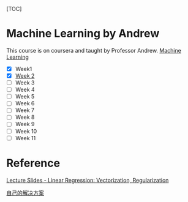 [TOC]

# Machine Learning by Andrew

This course is on coursera and taught by Professor Andrew. [Machine Learning](https://www.coursera.org/learn/machine-learning/home/welcome)

- [x] Week1
- [x] [Week 2](https://github.com/403Unauthorized/machine-learning-by-andrew/tree/master/week2)
- [ ] Week 3
- [ ] Week 4
- [ ] Week 5
- [ ] Week 6
- [ ] Week 7
- [ ] Week 8
- [ ] Week 9
- [ ] Week 10
- [ ] Week 11

# Reference

[Lecture Slides - Linear Regression: Vectorization, Regularization](https://courses.cs.washington.edu/courses/cse446/20wi/Lecture8/08_Regularization.pdf)

[自己的解决方案](https://403unauthorized.github.io/2021/10/machine-learning-week2/)
